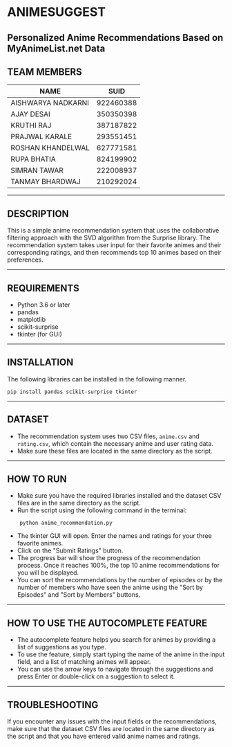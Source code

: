 # ANIMESUGGEST

## Personalized Anime Recommendations  Based on MyAnimeList.net Data

## TEAM MEMBERS
| NAME | SUID |
|------|------|
|AISHWARYA NADKARNI|922460388|
|AJAY DESAI|350350398|
|KRUTHI RAJ|387187822|
|PRAJWAL KARALE|293551451|
|ROSHAN KHANDELWAL|627771581|
|RUPA BHATIA|824199902|
|SIMRAN TAWAR|222008937|
|TANMAY BHARDWAJ|210292024|

---

## DESCRIPTION

This is a simple anime recommendation system that uses the collaborative filtering approach with the SVD algorithm from the Surprise library. The recommendation system takes user input for their favorite animes and their corresponding ratings, and then recommends top 10 animes based on their preferences.

---
## REQUIREMENTS

- Python 3.6 or later
- pandas
- matplotlib
- scikit-surprise
- tkinter (for GUI)

---
## INSTALLATION

The following libraries can be installed in the following manner.

```
pip install pandas scikit-surprise tkinter
```

---
## DATASET

- The recommendation system uses two CSV files, `anime.csv` and `rating.csv`, which contain the necessary anime and user rating data. 
- Make sure these files are located in the same directory as the script.


---
## HOW TO RUN

- Make sure you have the required libraries installed and the dataset CSV files are in the same directory as the script.
- Run the script using the following command in the terminal:

```
    python anime_recommendation.py
```

- The tkinter GUI will open. Enter the names and ratings for your three favorite animes.
- Click on the "Submit Ratings" button.
- The progress bar will show the progress of the recommendation process. Once it reaches 100%, the top 10 anime recommendations for you will be displayed.
- You can sort the recommendations by the number of episodes or by the number of members who have seen the anime using the "Sort by Episodes" and "Sort by Members" buttons.
  
---


## HOW TO USE THE AUTOCOMPLETE FEATURE

- The autocomplete feature helps you search for animes by providing a list of suggestions as you type. 
- To use the feature, simply start typing the name of the anime in the input field, and a list of matching animes will appear. 
- You can use the arrow keys to navigate through the suggestions and press Enter or double-click on a suggestion to select it.

---

## TROUBLESHOOTING

If you encounter any issues with the input fields or the recommendations, make sure that the dataset CSV files are located in the same directory as the script and that you have entered valid anime names and ratings.